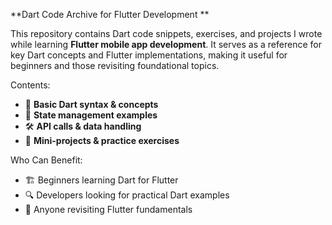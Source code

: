 **Dart Code Archive for Flutter Development  **

This repository contains Dart code snippets, exercises, and projects I wrote while learning **Flutter mobile app development**. It serves as a reference for key Dart concepts and Flutter implementations, making it useful for beginners and those revisiting foundational topics.  

Contents:  
- 🎯 **Basic Dart syntax & concepts**    
- 🔄 **State management examples**  
- 🛠️ **API calls & data handling**  
- 📝 **Mini-projects & practice exercises**  

Who Can Benefit:
- 🏗️ Beginners learning Dart for Flutter  
- 🔍 Developers looking for practical Dart examples  
- 📖 Anyone revisiting Flutter fundamentals  


